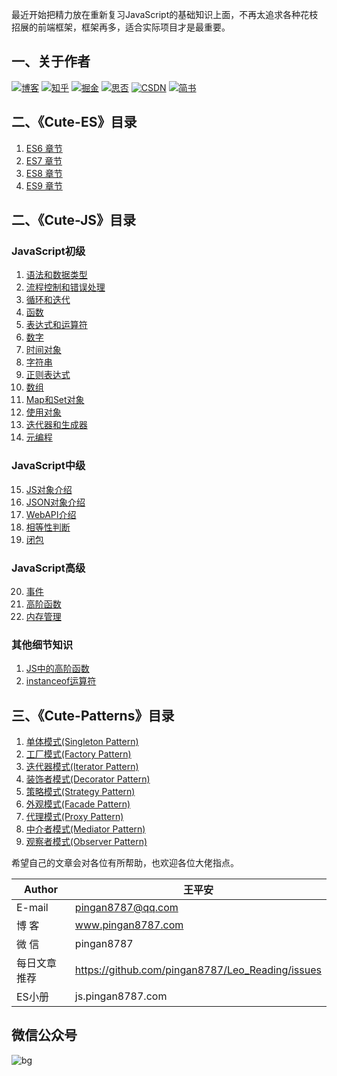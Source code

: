最近开始把精力放在重新复习JavaScript的基础知识上面，不再太追求各种花枝招展的前端框架，框架再多，适合实际项目才是最重要。  

## 一、关于作者
[![博客](http://images.pingan8787.com/icon_my1.png)](http://www.pingan8787.com)
[![知乎](http://images.pingan8787.com/icon_zhihu1.png)](https://zhuanlan.zhihu.com/cute-javascript)
[![掘金](http://images.pingan8787.com/icon_juejin2.png)](https://juejin.im/user/586fc337a22b9d0058807d53/posts)
[![思否](http://images.pingan8787.com/icon_sf1.png)](https://segmentfault.com/blog/pingan8787)
[![CSDN](http://images.pingan8787.com/icon_csdn1.png)](https://blog.csdn.net/qq_36380426)
[![简书](http://images.pingan8787.com/icon_jianshu1.png)](https://www.jianshu.com/u/2ec5d94afd60)


## 二、《Cute-ES》目录
1. [ES6 章节](https://github.com/pingan8787/Leo-JavaScript/blob/master/Cute-JavaScript/Cute-ES/1.ES6.md)
2. [ES7 章节](https://github.com/pingan8787/Leo-JavaScript/blob/master/Cute-JavaScript/Cute-ES/2.ES7.md)
3. [ES8 章节](https://github.com/pingan8787/Leo-JavaScript/blob/master/Cute-JavaScript/Cute-ES/3.ES8.md)
4. [ES9 章节](https://github.com/pingan8787/Leo-JavaScript/blob/master/Cute-JavaScript/Cute-ES/4.ES9.md)

## 二、《Cute-JS》目录
### JavaScript初级
1. [语法和数据类型](https://github.com/pingan8787/Leo-JavaScript/tree/master/Cute-JavaScript/Cute-JS/level1/1.%E8%AF%AD%E6%B3%95%E5%92%8C%E6%95%B0%E6%8D%AE%E7%B1%BB%E5%9E%8B.md)
2. [流程控制和错误处理](https://github.com/pingan8787/Leo-JavaScript/tree/master/Cute-JavaScript/Cute-JS/level1/2.%E6%B5%81%E7%A8%8B%E6%8E%A7%E5%88%B6%E5%92%8C%E9%94%99%E8%AF%AF%E5%A4%84%E7%90%86.md)
3. [循环和迭代](https://github.com/pingan8787/Leo-JavaScript/tree/master/Cute-JavaScript/Cute-JS/level1/3.%E5%BE%AA%E7%8E%AF%E5%92%8C%E8%BF%AD%E4%BB%A3.md)
4. [函数](https://github.com/pingan8787/Leo-JavaScript/tree/master/Cute-JavaScript/Cute-JS/level1/4.%E5%87%BD%E6%95%B0.md)
5. [表达式和运算符](https://github.com/pingan8787/Leo-JavaScript/tree/master/Cute-JavaScript/Cute-JS/level1/5.%E8%A1%A8%E8%BE%BE%E5%BC%8F%E5%92%8C%E8%BF%90%E7%AE%97%E7%AC%A6.md)
6. [数字](https://github.com/pingan8787/Leo-JavaScript/tree/master/Cute-JavaScript/Cute-JS/level1/6.数字.md)
7. [时间对象](https://github.com/pingan8787/Leo-JavaScript/tree/master/Cute-JavaScript/Cute-JS/level1/7.时间对象.md)
8. [字符串](https://github.com/pingan8787/Leo-JavaScript/tree/master/Cute-JavaScript/Cute-JS/level1/8.字符串.md)
9. [正则表达式](https://github.com/pingan8787/Leo-JavaScript/tree/master/Cute-JavaScript/Cute-JS/level1/9.正则表达式.md)
10. [数组](https://github.com/pingan8787/Leo-JavaScript/tree/master/Cute-JavaScript/Cute-JS/level1/10.数组.md)
11. [Map和Set对象](https://github.com/pingan8787/Leo-JavaScript/tree/master/Cute-JavaScript/Cute-JS/level1/11.Map和Set对象.md)
12. [使用对象](https://github.com/pingan8787/Leo-JavaScript/tree/master/Cute-JavaScript/Cute-JS/level1/12.使用对象.md)
13. [迭代器和生成器](https://github.com/pingan8787/Leo-JavaScript/tree/master/Cute-JavaScript/Cute-JS/level1/13.迭代器和生成器.md)
14. [元编程](https://github.com/pingan8787/Leo-JavaScript/tree/master/Cute-JavaScript/Cute-JS/level1/14.元编程.md)

### JavaScript中级
15. [JS对象介绍](https://github.com/pingan8787/Leo-JavaScript/tree/master/Cute-JavaScript/Cute-JS/level2/1.JS对象介绍.md)
16. [JSON对象介绍](https://github.com/pingan8787/Leo-JavaScript/tree/master/Cute-JavaScript/Cute-JS/level2/2.JSON对象介绍.md)
17. [WebAPI介绍](https://github.com/pingan8787/Leo-JavaScript/tree/master/Cute-JavaScript/Cute-JS/level2/3.WebAPI介绍.md)
18. [相等性判断](https://github.com/pingan8787/Leo-JavaScript/tree/master/Cute-JavaScript/Cute-JS/level2/4.相等性判断.md)
19. [闭包](https://github.com/pingan8787/Leo-JavaScript/tree/master/Cute-JavaScript/Cute-JS/level2/5.闭包.md)

### JavaScript高级
20. [事件](https://github.com/pingan8787/Leo-JavaScript/tree/master/Cute-JavaScript/Cute-JS/level3/1.事件.md)
21. [高阶函数](https://github.com/pingan8787/Leo-JavaScript/tree/master/Cute-JavaScript/Cute-JS/level3/2.高阶函数.md)
22. [内存管理](https://github.com/pingan8787/Leo-JavaScript/tree/master/Cute-JavaScript/Cute-JS/level3/3.内存管理.md)

### 其他细节知识
1. [JS中的高阶函数](https://github.com/pingan8787/Leo-JavaScript/blob/master/base-javascript/other/1-JS中的高阶函数.md)
2. [instanceof运算符](https://github.com/pingan8787/Leo-JavaScript/blob/master/base-javascript/other/2-instanceof运算符.md)

## 三、《Cute-Patterns》目录
1. [单体模式(Singleton Pattern)](https://github.com/pingan8787/Leo-JavaScript/blob/master/Cute-JavaScript/Cute-Patterns/1.单体模式(Singleton).md)
2. [工厂模式(Factory Pattern)](https://github.com/pingan8787/Leo-JavaScript/blob/master/Cute-JavaScript/Cute-Patterns/2.工厂模式(Factory).md)
3. [迭代器模式(Iterator Pattern)](https://github.com/pingan8787/Leo-JavaScript/blob/master/Cute-JavaScript/Cute-Patterns/3.迭代器模式(Iterator).md)
4. [装饰者模式(Decorator Pattern)](https://github.com/pingan8787/Leo-JavaScript/blob/master/Cute-JavaScript/Cute-Patterns/4.装饰者模式(Decorator).md)
5. [策略模式(Strategy Pattern)](https://github.com/pingan8787/Leo-JavaScript/blob/master/Cute-JavaScript/Cute-Patterns/5.策略模式(Strategy).md)
6. [外观模式(Facade Pattern)](https://github.com/pingan8787/Leo-JavaScript/blob/master/Cute-JavaScript/Cute-Patterns/6.外观模式(Facade).md)
7. [代理模式(Proxy Pattern)](https://github.com/pingan8787/Leo-JavaScript/blob/master/Cute-JavaScript/Cute-Patterns/7.代理模式(Proxy).md)
8. [中介者模式(Mediator Pattern)](https://github.com/pingan8787/Leo-JavaScript/blob/master/Cute-JavaScript/Cute-Patterns/8.中介者模式(Mediator).md)
9. [观察者模式(Observer Pattern)](https://github.com/pingan8787/Leo-JavaScript/blob/master/Cute-JavaScript/Cute-Patterns/9.观察者模式(Observer).md)


希望自己的文章会对各位有所帮助，也欢迎各位大佬指点。 


|Author|王平安|
|---|---|
|E-mail|pingan8787@qq.com|
|博  客|www.pingan8787.com|
|微  信|pingan8787|
|每日文章推荐|https://github.com/pingan8787/Leo_Reading/issues|
|ES小册|js.pingan8787.com|

## 微信公众号
![bg](http://images.pingan8787.com/fe_bg.png)  